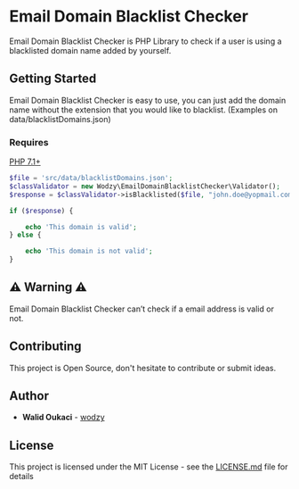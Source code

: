 # Email Domain Blacklist Checker

Email Domain Blacklist Checker is PHP Library to check if a user is using a blacklisted domain name added by yourself.


## Getting Started
Email Domain Blacklist Checker is easy to use, you can just add the domain name without the extension that you would like to blacklist.
(Examples on data/blacklistDomains.json)

### Requires
[PHP 7.1+](https://secure.php.net/releases/)

```php
$file = 'src/data/blacklistDomains.json';
$classValidator = new Wodzy\EmailDomainBlacklistChecker\Validator();
$response = $classValidator->isBlacklisted($file, "john.doe@yopmail.com");

if ($response) {

    echo 'This domain is valid';
} else {

    echo 'This domain is not valid';
}
```

## ⚠️ Warning ⚠️
Email Domain Blacklist Checker can’t check if a email address is valid or not.

## Contributing 
This project is Open Source, don't hesitate to contribute or submit ideas.



## Author

* **Walid Oukaci** - [wodzy](https://github.com/wodzy)

## License

This project is licensed under the MIT License - see the [LICENSE.md](https://github.com/wodzy/EmailDomainBlacklistChecker/blob/master/LICENSE) file for details

